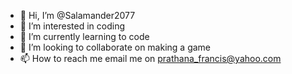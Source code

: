 - 👋 Hi, I’m @Salamander2077
- 👀 I’m interested in coding
- 🌱 I’m currently learning to code
- 💞️ I’m looking to collaborate on making a game
- 📫 How to reach me email me on prathana_francis@yahoo.com

<!---
Salamander2077/Salamander2077 is a ✨ special ✨ repository because its `README.md` (this file) appears on your GitHub profile.
You can click the Preview link to take a look at your changes.
--->
